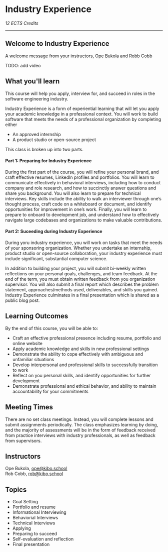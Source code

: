 # Industry Experience

_12 ECTS Credits_

----

## Welcome to Industry Experience

<aside>
 A welcome message from your instructors, Ope Bukola and Robb Cobb
</aside>

TODO: add video

## What you'll learn

This course will help you apply, interview for, and succeed in roles in the software engineering industry.

Industry Experience is a form of experiential learning that will let you apply your academic knowledge in a professional context. You will work to build software that meets the needs of a professional organization by completing either 
- An approved internship
- A product studio or open-source project

This class is broken up into two parts. 

#### Part 1: Preparing for Industry Experience
During the first part of the course, you will refine your personal brand, and craft effective resumes, LinkedIn profiles and portfolios. You will learn to communicate effectively in behavioral interviews, including how to conduct company and role research, and how to succinctly answer questions and share you background. You will also learn to prepare for technical interviews. Key skills include the ability to walk an interviewer through one’s thought process, craft code on a whiteboard or document, and identify opportunities for improvement in one’s work.  Finally, you will learn to prepare to onboard to development job, and understand how to effectively navigate large codebases and organizations to make valuable contributions.  

#### Part 2: Suceeding during Industry Experience
During yoru industry experience, you will work on tasks that meet the needs of your sponsoring organization. Whether you undertake an internship, product studio or open-source collaboration, your industry experience must include significant, substantial computer science.

In addition to building your project, you will submit bi-weekly written reflections on your personal goals, challenges, and team feedback. At the end of the term, you must obtain written feedback from you organization supervisor.  You will also submit a final report which describes the problem statement, approaches/methods used, deliverables, and skills you gained. Industry Experience culminates in a final presentation which is shared as a public blog post. 



## Learning Outcomes

By the end of this course, you will be able to:

- Craft an effective professional presence including resume, portfolio and online website
- Apply academic knowledge and skills in new professional settings
- Demonstrate the ability to cope effectively with ambiguous and unfamiliar situations
- Develop interpersonal and professional skills to successfully transition to work 
- Reflect on you personal skills, and identify opportunities for further development 
- Demonstrate professional and ethical behavior, and ability to maintain accountability for your commitments

## Meeting Times

There are no set class meetings. Instead, you will complete lessons and submit assignments periodically. The class emphasizes learning by doing, and the majority of assessments will be in the form of feedback received from practice interviews with industry professionals, as well as feedback from supervisors.

## Instructors

Ope Bukola, ope@kibo.school<br>
Rob Cobb, rob@kibo.school


## Topics

- Goal Setting
- Portfolio and resume
- Informational Interviewing
- Behaviorial Interviews
- Technical Interviews
- Applying
- Preparing to succeed
- Self-evaluation and reflection
- Final presentation
